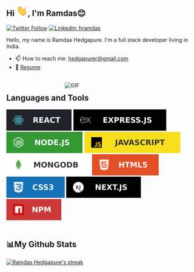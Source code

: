## Hi <img src="files\wave-gif.gif" width="30px">, I'm Ramdas😊

[![Twitter Follow](https://img.shields.io/twitter/follow/hedgapurer?label=Follow)](https://twitter.com/intent/follow?screen_name=hedgapurer)
[![Linkedin: hramdas](https://img.shields.io/badge/-hramdas-blue?style=flat-square&logo=Linkedin&logoColor=white&link=https://www.linkedin.com/in/hramdas/)](https://www.linkedin.com/in/hramdas/)
</a>
<br/>

Hello, my name is Ramdas Hedgapure. I'm a full stack developer living in India.

- 📫 How to reach me: hedgapurer@gmail.com
- 📝 [Resume](https://drive.google.com/file/d/1Sp7zLn6z4LANdvWdXebPb32s6Rp3HoD1/view)

<br/>
<img align="right" alt="GIF" src="https://github.com/abhisheknaiidu/abhisheknaiidu/blob/master/code.gif?raw=true" width="350"  />

## Languages and Tools
<div align="start" >
  <img alt="React" src="https://raw.githubusercontent.com/hramdas/hramdas/5cc2b21a0eba2511b907baefccd3a4208c7525c5/files/react.svg" />
  <img alt="ExpressJs" src="https://raw.githubusercontent.com/hramdas/hramdas/5cc2b21a0eba2511b907baefccd3a4208c7525c5/files/express.svg" />
  <img alt="NodeJs" src="https://raw.githubusercontent.com/hramdas/hramdas/5cc2b21a0eba2511b907baefccd3a4208c7525c5/files/node.svg" />
  <img alt="Javascript" src="https://raw.githubusercontent.com/hramdas/hramdas/5cc2b21a0eba2511b907baefccd3a4208c7525c5/files/javascript.svg" />
  <img alt="MongoDb" src="https://raw.githubusercontent.com/hramdas/hramdas/5cc2b21a0eba2511b907baefccd3a4208c7525c5/files/mongodb.svg" />
  <img alt="HTML" src="https://raw.githubusercontent.com/hramdas/hramdas/5cc2b21a0eba2511b907baefccd3a4208c7525c5/files/html.svg" />
  <img alt="CSS" src="https://raw.githubusercontent.com/hramdas/hramdas/5cc2b21a0eba2511b907baefccd3a4208c7525c5/files/css.svg" />
  <img alt="NextJs" src="https://raw.githubusercontent.com/hramdas/hramdas/5cc2b21a0eba2511b907baefccd3a4208c7525c5/files/nextjs.svg" />
  <img alt="NPM" src="https://raw.githubusercontent.com/hramdas/hramdas/5cc2b21a0eba2511b907baefccd3a4208c7525c5/files/npm.svg" />
</div>

<br/>

## 📊My Github Stats
<p>
    <a href="https://github.com/hramdas">
        <img title="🔥 Ramdas's streak stats" alt="Ramdas Hedgapure's streak" src="https://github-readme-streak-stats.herokuapp.com/?user=hramdas&theme=react&hide_border=true&bg_color=0D1117"/>
    </a>
</p>
